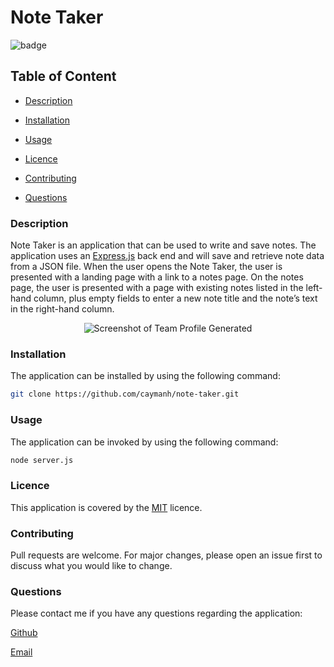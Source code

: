 # Note Taker

![badge](https://img.shields.io/badge/license-MIT-brightgreen)

## Table of Content

  - [Description](#description)

  - [Installation](#installation)

  - [Usage](#usage)

  - [Licence](#licence)

  - [Contributing](#contributing)

  - [Questions](#questions)

 ### Description
 
 Note Taker is an application that can be used to write and save notes. The application uses an [Express.js](https://expressjs.com/) back end and will save and retrieve note data from a JSON file. When the user opens the Note Taker, the user is presented with a landing page with a link to a notes page. On the notes page, the user is presented with a page with existing notes listed in the left-hand column, plus empty fields to enter a new note title and the note’s text in the right-hand column.

 <p align="center">
  <img alt="Screenshot of Team Profile Generated" src="#">
</p>


### Installation

The application can be installed by using the following command: 

```bash
git clone https://github.com/caymanh/note-taker.git
```

### Usage

The application can be invoked by using the following command: 

```bash
node server.js
```

### Licence

This application is covered by the [MIT](https://choosealicense.com/licenses/mit/) licence.

### Contributing

Pull requests are welcome. For major changes, please open an issue first to discuss what you would like to change.

### Questions

Please contact me if you have any questions regarding the application:

[Github](https://github.com/caymanh)

[Email](mailto:hengcayman@gmail.com)



